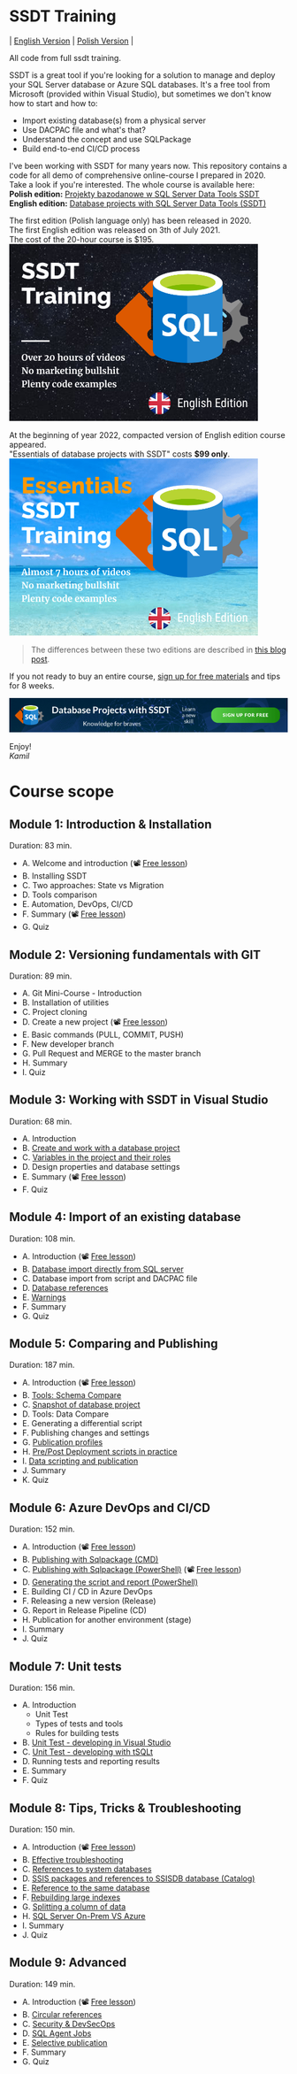 # SSDT Training

| [English Version](#) | [Polish Version](./pl/README.md) |

All code from full ssdt training.  

SSDT is a great tool if you're looking for a solution to manage and deploy your SQL Server database or Azure SQL databases. It's a free tool from Microsoft (provided within Visual Studio), but sometimes we don't know how to start and how to:  
* Import existing database(s) from a physical server
* Use DACPAC file and what's that?
* Understand the concept and use SQLPackage
* Build end-to-end CI/CD process

I've been working with SSDT for many years now. This repository contains a code for all demo of comprehensive online-course I prepared in 2020.  
Take a look if you're interested. The whole course is available here:  
**Polish edition:** [Projekty bazodanowe w SQL Server Data Tools SSDT](https://learn.sqlplayer.net/projekty-bazodanowe-w-sql-server-data-tools-ssdt)  
**English edition:** [Database projects with SQL Server Data Tools (SSDT)](https://learn.sqlplayer.net/database-projects-with-ssdt-dacpac)

The first edition (Polish language only) has been released in 2020.  
The first English edition was released on 3th of July 2021.  
The cost of the 20-hour course is $195.  
[![SSDT Full course banner](./images/Full_SSDT_Cover_EN.png)](https://learn.sqlplayer.net/database-projects-with-ssdt-dacpac)

At the beginning of year 2022, compacted version of English edition course appeared.  
"Essentials of database projects with SSDT" costs **$99 only**.  
[![SSDT Full course banner](./images/Essential_SSDT_Cover_EN.png)](https://learn.sqlplayer.net/ssdt-essentials)

> The differences between these two editions are described in [this blog post](https://sqlplayer.net/2022/01/database-projects-with-sql-server-data-tools-ssdt/).

If you not ready to buy an entire course, [sign up for free materials](https://learn.sqlplayer.net/ssdt-tips) and tips for 8 weeks.

[![SSDT banner](./images/SSDT_Blog_Banner_ver1.png)](https://learn.sqlplayer.net/ssdt-tips)

Enjoy!  
*Kamil*


# Course scope

## Module 1: Introduction & Installation
Duration: 83 min.
* A. Welcome and introduction (📽️ [Free lesson](https://learn.sqlplayer.net/courses/database-projects-with-ssdt-dacpac/658130-module-1/2127229-welcome-and-introduction))
* B. Installing SSDT
* C. Two approaches: State vs Migration
* D. Tools comparison
* E. Automation, DevOps, CI/CD
* F. Summary (📽️ [Free lesson](https://learn.sqlplayer.net/courses/database-projects-with-ssdt-dacpac/658130-module-1/2127258-summary))
* G. Quiz

## Module 2: Versioning fundamentals with GIT
Duration: 89 min.
* A. Git Mini-Course - Introduction
* B. Installation of utilities
* C. Project cloning
* D. Create a new project (📽️ [Free lesson](https://learn.sqlplayer.net/courses/database-projects-with-ssdt-dacpac/729810-module-2/2127847-create-a-new-project))
* E. Basic commands (PULL, COMMIT, PUSH)
* F. New developer branch
* G. Pull Request and MERGE to the master branch
* H. Summary
* I. Quiz

## Module 3: Working with SSDT in Visual Studio
Duration: 68 min.
* A. Introduction
* B. [Create and work with a database project](/src/Introduction/)
* C. [Variables in the project and their roles](/src/Variables/)
* D. Design properties and database settings
* E. Summary  (📽️ [Free lesson](https://learn.sqlplayer.net/courses/database-projects-with-ssdt-dacpac/734802-module-3/2164294-summary))
* F. Quiz

## Module 4: Import of an existing database
Duration: 108 min.
* A. Introduction       (📽️ [Free lesson](https://learn.sqlplayer.net/courses/database-projects-with-ssdt-dacpac/734803-module-4/2164464-introduction))
* B. [Database import directly from SQL server](/src/Import/)
* C. Database import from script and DACPAC file
* D. [Database references](/src/References/)
* E. [Warnings](/src/Warnings/)
* F. Summary
* G. Quiz

## Module 5: Comparing and Publishing
Duration: 187 min.
* A. Introduction     (📽️ [Free lesson](https://learn.sqlplayer.net/courses/database-projects-with-ssdt-dacpac/734804-module-5/2281366-introduction))
* B. [Tools: Schema Compare](/src/Compare/)
* C. [Snapshot of database project](/src/Compare/WideWorldImporters/Snapshots/)
* D. Tools: Data Compare
* E. Generating a differential script
* F. Publishing changes and settings
* G. [Publication profiles](/src/Publishing/)
* H. [Pre/Post Deployment scripts in practice](/src/PrePostDeployment/)
* I. [Data scripting and publication](/src/ScriptingData/)
* J. Summary
* K. Quiz

## Module 6: Azure DevOps and CI/CD
Duration: 152 min.
* A. Introduction  (📽️ [Free lesson](https://learn.sqlplayer.net/courses/database-projects-with-ssdt-dacpac/734805-module-6/2417617-introduction))
* B. [Publishing with Sqlpackage (CMD)](/src/sqlpackage/demo1.cmd)
* C. [Publishing with Sqlpackage (PowerShell)](/src/sqlpackage/demo2.ps1)   (📽️ [Free lesson](https://learn.sqlplayer.net/courses/database-projects-with-ssdt-dacpac/734805-module-6/2417631-publishing-with-sqlpackage-powershell))
* D. [Generating the script and report (PowerShell)](/src/sqlpackage/demo3.ps1)
* E. Building CI / CD in Azure DevOps
* F. Releasing a new version (Release)
* G. Report in Release Pipeline (CD)
* H. Publication for another environment (stage)
* I. Summary
* J. Quiz

## Module 7: Unit tests
Duration: 156 min.
* A. Introduction
  * Unit Test
  * Types of tests and tools
  * Rules for building tests
* B. [Unit Test - developing in Visual Studio](/src/Testing-SSDT/)
* C. [Unit Test - developing with tSQLt](/src/Testing-tSQLt/)
* D. Running tests and reporting results
* E. Summary
* F. Quiz

## Module 8: Tips, Tricks & Troubleshooting
Duration: 150 min.
* A. Introduction (📽️ [Free lesson](https://learn.sqlplayer.net/courses/database-projects-with-ssdt-dacpac/734807-module-8/2556118-introduction))
* B. [Effective troubleshooting](/src/Tips&Tricks/)
* C. [References to system databases](/src/Tips&Tricks/)
* D. [SSIS packages and references to SSISDB database (Catalog)](/src/SSISDB/)
* E. [Reference to the same database](/src/Tips&Tricks/)
* F. [Rebuilding large indexes](/src/Indexes/)
* G. [Splitting a column of data](/src/DataManipulation/)
* H. [SQL Server On-Prem VS Azure](/src/SqlServerVsAzureSQLDB/)
* I. Summary
* J. Quiz

## Module 9: Advanced
Duration: 149 min.
* A. Introduction (📽️ [Free lesson](https://learn.sqlplayer.net/courses/database-projects-with-ssdt-dacpac/734808-module-9/2748809-introduction))
* B. [Circular references](/src/CircularRefs/)
* C. [Security & DevSecOps](/src/Security/)
* D. [SQL Agent Jobs](/src/SQLJobs/)
* E. [Selective publication](/src/sqlpackage-selective/)
* F. Summary
* G. Quiz

